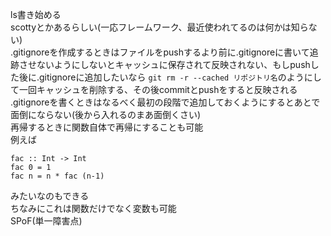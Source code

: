 ls書き始める  
scottyとかあるらしい(一応フレームワーク、最近使われてるのは何かは知らない)  
.gitignoreを作成するときはファイルをpushするより前に.gitignoreに書いて追跡させないようにしないとキャッシュに保存されて反映されない、もしpushした後に.gitignoreに追加したいなら `git rm -r --cached リポジトリ名`のようにして一回キャッシュを削除する、その後commitとpushをすると反映される  
.gitignoreを書くときはなるべく最初の段階で追加しておくようにするとあとで面倒にならない(後から入れるのまあ面倒くさい)  
再帰するときに関数自体で再帰にすることも可能  
例えば  
```
fac :: Int -> Int
fac 0 = 1
fac n = n * fac (n-1)
```
みたいなのもできる  
ちなみにこれは関数だけでなく変数も可能  
SPoF(単一障害点)  
